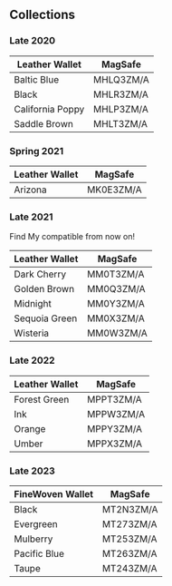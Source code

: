 ## Collections

### Late 2020

| Leather Wallet   | MagSafe   |
| ---------------- | --------- |
| Baltic Blue      | MHLQ3ZM/A |
| Black            | MHLR3ZM/A |
| California Poppy | MHLP3ZM/A |
| Saddle Brown     | MHLT3ZM/A |

### Spring 2021

| Leather Wallet | MagSafe   |
| -------------- | --------- |
| Arizona        | MK0E3ZM/A |

### Late 2021

Find My compatible from now on!

| Leather Wallet | MagSafe   |
| -------------- | --------- |
| Dark Cherry    | MM0T3ZM/A |
| Golden Brown   | MM0Q3ZM/A |
| Midnight       | MM0Y3ZM/A |
| Sequoia Green  | MM0X3ZM/A |
| Wisteria       | MM0W3ZM/A |

### Late 2022

| Leather Wallet | MagSafe   |
| -------------- | --------- |
| Forest Green   | MPPT3ZM/A |
| Ink            | MPPW3ZM/A |
| Orange         | MPPY3ZM/A |
| Umber          | MPPX3ZM/A |

### Late 2023

| FineWoven Wallet | MagSafe   |
| ---------------- | --------- |
| Black            | MT2N3ZM/A |
| Evergreen        | MT273ZM/A |
| Mulberry         | MT253ZM/A |
| Pacific Blue     | MT263ZM/A |
| Taupe            | MT243ZM/A |
